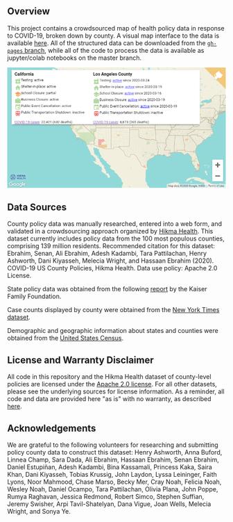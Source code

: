 
Overview
--------

This project contains a crowdsourced map of health policy data in response to COVID-19, broken down by county. A visual map interface to the data is available [here](https://hikmahealth.github.io/covid19countymap). All of the structured data can be downloaded from the [`gh-pages` branch](https://github.com/hikmahealth/covid19countymap/tree/gh-pages), while all of the code to process the data is available as jupyter/colab notebooks on the master branch.

[![Map Screenshot](map.png)](https://hikmahealth.github.io/covid19countymap)

Data Sources
-------
County policy data was manually researched, entered into a web form, and validated in a crowdsourcing approach organized by [Hikma Health](https://www.hikmahealth.org/). This dataset currently includes policy data from the 100 most populous counties, comprising 139 million residents. Recommended citation for this dataset: Ebrahim, Senan, Ali Ebrahim, Adesh Kadambi, Tara Pattilachan, Henry Ashworth, Dani Kiyasseh, Melecia Wright, and Hassaan Ebrahim (2020). COVID-19 US County Policies, Hikma Health. Data use policy: Apache 2.0 License.

State policy data was obtained from the following [report](https://www.kff.org/health-costs/issue-brief/state-data-and-policy-actions-to-address-coronavirus/#policyactions) by the Kaiser Family Foundation.

Case counts displayed by county were obtained from the [New York Times dataset](https://www.nytimes.com/interactive/2020/us/coronavirus-us-cases.html).

Demographic and geographic information about  states and counties were obtained from the [United States Census](https://www.census.gov/).

License and Warranty Disclaimer
-------

All code in this repository and the Hikma Health dataset of county-level policies are licensed under the [Apache 2.0 license](https://github.com/hikmahealth/covid19countymap/blob/master/LICENSE). For all other datasets, please see the underlying sources for license information. As a reminder, all code and data are provided here "as is" with no warranty, as described [here](https://github.com/hikmahealth/covid19countymap/blob/master/WARRANTY).

Acknowledgements
-------
We are grateful to the following volunteers for researching and submitting policy county data to construct this dataset: Henry Ashworth, Anna Buford, Linnea Champ, Sara Dada, Ali Ebrahim, Hassaan Ebrahim, Senan Ebrahim, Daniel Estupiñan, Adesh Kadambi, Bina Kassamali, Princess Kaka, Saira Khan, Dani Kiyasseh, Tobias Krussig, John Laydon, Lyssa Leininger, Faith Lyons, Noor Mahmood, Chase Marso, Becky Mer, Cray Noah, Felicia Noah, Wesley Noah, Daniel Ocampo, Tara Pattilachan, Olivia Plana, John Poppe, Rumya Raghavan, Jessica Redmond, Robert Simco, Stephen Suffian, Jeremy Swisher, Arpi Tavil-Shatelyan, Dana Vigue, Joan Wells, Melecia Wright, and Sonya Ye.
